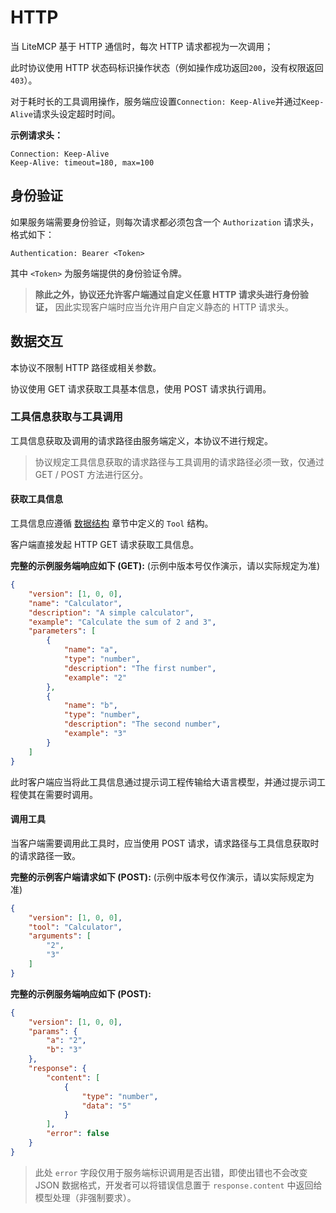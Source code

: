 # HTTP

当 LiteMCP 基于 HTTP 通信时，每次 HTTP 请求都视为一次调用；

此时协议使用 HTTP 状态码标识操作状态（例如操作成功返回`200`，没有权限返回`403`）。

对于耗时长的工具调用操作，服务端应设置`Connection: Keep-Alive`并通过`Keep-Alive`请求头设定超时时间。

**示例请求头：**

```text
Connection: Keep-Alive
Keep-Alive: timeout=180, max=100
```



## 身份验证

如果服务端需要身份验证，则每次请求都必须包含一个 `Authorization` 请求头，格式如下：

```text
Authentication: Bearer <Token>
```

其中 `<Token>` 为服务端提供的身份验证令牌。

> **除此之外，协议还允许客户端通过自定义任意 HTTP 请求头进行身份验证，** 因此实现客户端时应当允许用户自定义静态的 HTTP 请求头。


## 数据交互

本协议不限制 HTTP 路径或相关参数。

协议使用 GET 请求获取工具基本信息，使用 POST 请求执行调用。

### 工具信息获取与工具调用

工具信息获取及调用的请求路径由服务端定义，本协议不进行规定。

> 协议规定工具信息获取的请求路径与工具调用的请求路径必须一致，仅通过 GET / POST 方法进行区分。

#### 获取工具信息


工具信息应遵循 [数据结构]() 章节中定义的 `Tool` 结构。

客户端直接发起 HTTP GET 请求获取工具信息。

**完整的示例服务端响应如下 (GET):** (示例中版本号仅作演示，请以实际规定为准)

```json
{
    "version": [1, 0, 0],
    "name": "Calculator",
    "description": "A simple calculator",
    "example": "Calculate the sum of 2 and 3",
    "parameters": [
        {
            "name": "a",
            "type": "number",
            "description": "The first number",
            "example": "2"
        },
        {
            "name": "b",
            "type": "number",
            "description": "The second number",
            "example": "3"
        }
    ]
}
```

此时客户端应当将此工具信息通过提示词工程传输给大语言模型，并通过提示词工程使其在需要时调用。

#### 调用工具

当客户端需要调用此工具时，应当使用 POST 请求，请求路径与工具信息获取时的请求路径一致。

**完整的示例客户端请求如下 (POST):** (示例中版本号仅作演示，请以实际规定为准)

```json
{
    "version": [1, 0, 0],
    "tool": "Calculator",
    "arguments": [
        "2",
        "3"
    ]
}
```

**完整的示例服务端响应如下 (POST):**

```json
{
    "version": [1, 0, 0],
    "params": {
        "a": "2",
        "b": "3"
    },
    "response": {
        "content": [
            {
                "type": "number",
                "data": "5"
            }
        ],
        "error": false
    }
}
```

> 此处 `error` 字段仅用于服务端标识调用是否出错，即使出错也不会改变 JSON 数据格式，开发者可以将错误信息置于 `response.content` 中返回给模型处理（非强制要求）。


